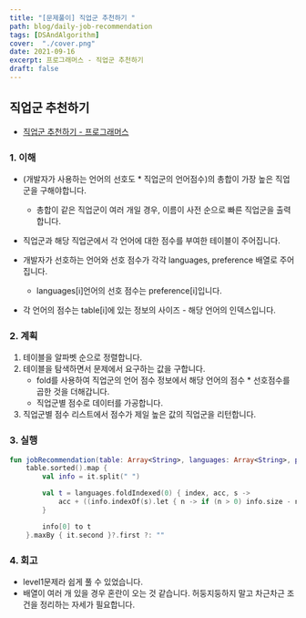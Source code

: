 ```yaml
---
title: "[문제풀이] 직업군 추천하기 "
path: blog/daily-job-recommendation
tags: [DSAndAlgorithm]
cover:  "./cover.png"
date: 2021-09-16
excerpt: 프로그래머스 - 직업군 추천하기
draft: false
---
```



## 직업군 추천하기
* [직업군 추천하기  - 프로그래머스](https://programmers.co.kr/learn/courses/30/lessons/84325)


### 1. 이해 
- (개발자가 사용하는 언어의 선호도 * 직업군의 언어점수)의 총합이 가장 높은 직업군을 구해야합니다.
    - 총합이 같은 직업군이 여러 개일 경우, 이름이 사전 순으로 빠른 직업군을 출력합니다.

- 직업군과 해당 직업군에서 각 언어에 대한 점수를 부여한 테이블이 주어집니다. 
- 개발자가 선호하는 언어와 선호 점수가 각각 languages, preference 배열로 주어집니다.
    - languages[i]언어의 선호 점수는 preference[i]입니다. 

- 각 언어의 점수는 table[i]에 있는 정보의 사이즈 - 해당 언어의 인덱스입니다. 



### 2. 계획

1. 테이블을 알파벳 순으로 정렬합니다. 
2. 테이블을 탐색하면서 문제에서 요구하는 값을 구합니다. 
    * fold를 사용하여 직업군의 언어 점수 정보에서 해당 언어의 점수 * 선호점수를 곱한 것을 더해갑니다. 
    * 직업군별 점수로 데이터를 가공합니다.
3. 직업군별 점수 리스트에서 점수가 제일 높은 값의 직업군을 리턴합니다.


### 3. 실행
```kotlin
fun jobRecommendation(table: Array<String>, languages: Array<String>, preference: IntArray): String =
    table.sorted().map {
        val info = it.split(" ")

        val t = languages.foldIndexed(0) { index, acc, s ->
            acc + ((info.indexOf(s).let { n -> if (n > 0) info.size - n else 0 }) * preference[index])
        }

        info[0] to t
    }.maxBy { it.second }?.first ?: ""

```

### 4. 회고 

* level1문제라 쉽게 풀 수 있었습니다. 
* 배열이 여러 개 있을 경우 혼란이 오는 것 같습니다. 허둥지둥하지 말고 차근차근 조건을 정리하는 자세가 필요합니다.